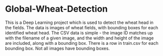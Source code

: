 # Global-Wheat-Detection
This is a Deep Learning project which is used to detect the wheat head in the fields. The data is images of wheat fields, with bounding boxes for each identified wheat head. The CSV data is simple - the image ID matches up with the filename of a given image, and the width and height of the image are included, along with a bounding box. There is a row in train.csv for each bounding box. Not all images have bounding boxes.
